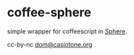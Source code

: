 # coffee-sphere

simple wrapper for coffeescript in [Sphere](https://github.com/sphere-group/sphere).

cc-by-nc dom@casiotone.org


